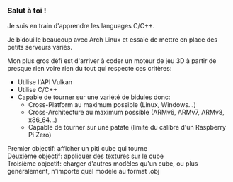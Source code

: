 ### Salut à toi !
Je suis en train d'apprendre les languages C/C++.

Je bidouille beaucoup avec Arch Linux et essaie de mettre en place des petits serveurs variés.

Mon plus gros défi est d'arriver à coder un moteur de jeu 3D à partir de presque rien voire rien du tout qui respecte ces critères:
- Utilise l'API Vulkan
- Utilise C/C++
- Capable de tourner sur une variété de bidules donc:
  - Cross-Platform au maximum possible (Linux, Windows...)
  - Cross-Architecture au maximum possible (ARMv6, ARMv7, ARMv8, x86_64...)
  - Capable de tourner sur une patate (limite du calibre d'un Raspberry Pi Zero)

Premier objectif: afficher un piti cube qui tourne  
Deuxième objectif: appliquer des textures sur le cube  
Troisième objectif: charger d'autres modèles qu'un cube, ou plus généralement, n'importe quel modèle au format .obj
